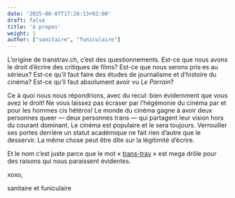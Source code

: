 ```yaml
---
date: '2025-08-07T17:28:13+02:00'
draft: false
title: 'à propos'
weight: 1
author: ["sanitaire", "funiculaire"]
---
```

L’origine de transtrav.ch, c’est des questionnements. Est-ce que nous avons le droit d’écrire des critiques de films? Est-ce que nous serons pris·es au sérieux? Est-ce qu’il faut faire des études de journalisme et d’histoire du cinéma? Est-ce qu’il faut absolument avoir vu *Le Parrain*?

Ce à quoi nous nous répondrions, avec du recul: bien évidemment que vous avez le droit! Ne vous laissez pas écraser par l’hégémonie du cinéma par et pour les hommes cis hétéros! Le monde du cinéma gagne à avoir deux personnes queer — deux personnes trans — qui partagent leur vision hors du courant dominant. Le cinéma est populaire et le sera toujours. Verrouiller ses portes derrière un statut académique ne fait rien d’autre que le desservir. La même chose peut être dite sur la légitimité d’écrire.

Et le nom c’est juste parce que le mot « [trans-trav](https://fr.wikipedia.org/wiki/Travelling_contrarié) » est mega drôle pour des raisons qui nous paraissent évidentes.

xoxo,

sanitaire et funiculaire